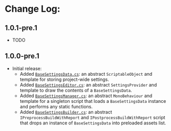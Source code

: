 # Change Log:

## 1.0.1-pre.1

- TODO

## 1.0.0-pre.1

- Initial release:
    - Added [`BaseSettingsData.cs`](/Runtime/BaseSettingsData.cs): an abstract `ScriptableObject` and template for storing project-wide settings.
    - Added [`BaseSettingsEditor.cs`](/Editor/BaseSettingsEditor.cs): an abstract `SettingsProvider` and template to draw the contents of a `BaseSettingsData`.
    - Added [`BaseSettingsManager.cs`](/Runtime/BaseSettingsManager.cs): an abstract `MonoBehaviour` and template for a singleton script that loads a `BaseSettingsData` instance and performs any static functions.
    - Added [`BaseSettingsBuilder.cs`](/Editor/BaseSettingsBuilder.cs): an abstract `IPreprocessBuildWithReport` and `IPostprocessBuildWithReport` script that drops an instance of `BaseSettingsData` into preloaded assets list.
